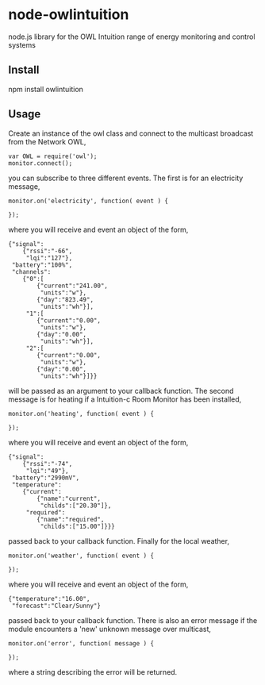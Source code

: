 node-owlintuition
=================

node.js library for the OWL Intuition range of energy monitoring and control systems

Install
-------

npm install owlintuition

Usage
-----

Create an instance of the owl class and connect to the multicast broadcast from the Network OWL,

    var OWL = require('owl');
	monitor.connect();

you can subscribe to three different events. The first is for an electricity message,
	
	monitor.on('electricity', function( event ) {

	});
	
where you will receive and event an object of the form,
	
	{"signal":
	    {"rssi":"-66",
	     "lqi":"127"},
	 "battery":"100%",
	 "channels":
	    {"0":[
	        {"current":"241.00",
	         "units":"w"},
	        {"day":"823.49",
	         "units":"wh"}],
	     "1":[
	        {"current":"0.00",
	         "units":"w"},
	        {"day":"0.00",
	         "units":"wh"}],
	     "2":[
	        {"current":"0.00",
	         "units":"w"},
	        {"day":"0.00",
	         "units":"wh"}]}}	

will be passed as an argument to your callback function. The second message is for heating if a Intuition-c Room Monitor has been installed,	

	monitor.on('heating', function( event ) {
		
	});

where you will receive and event an object of the form, 
	
	{"signal":
	    {"rssi":"-74",
	     "lqi":"49"},
	 "battery":"2990mV",
	 "temperature":
	    {"current":
	        {"name":"current",
	         "childs":["20.30"]},
	     "required":
	        {"name":"required",
	         "childs":["15.00"]}}}
	
passed back to your callback function. Finally for the local weather,

	monitor.on('weather', function( event ) {
		
	});
	
where you will receive and event an object of the form,

	{"temperature":"16.00",
	 "forecast":"Clear/Sunny"}
	
passed back to your callback function. There is also an error message if the module encounters a 'new' unknown message over multicast,

	monitor.on('error', function( message ) {
	
	});	
	
where a string describing the error will be returned.

